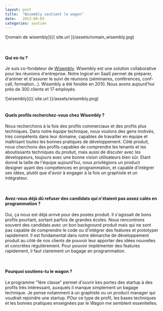 ```yaml
---
layout: post
title:  "Wisembly soutient le wagon"
date:   2013-09-03 
categories: soutien
---
```


![romain de wisembly]({{ site.url }}/assets/romain_wisembly.jpg)


<br/>
<h4 class="bitter">Qui es-tu ?</h4>
<p class="justify">Je suis co-fondateur de <a href="http://wisembly.com/fr/">Wisembly</a>. Wisembly est une solution collaborative pour les réunions d'entreprise. Notre logicel en SaaS permet de préparer, d'animer et d'assurer le suivi de réunions (séminaires, conférences, conf-call, formation...).
Wisembly a été fondée en 2010. Nous avons aujourd'hui près de 300 clients et 17 employés.</p>
<span class="pull-right">![wisembly]({{ site.url }}/assets/wisembly.png)</span>
<br><br>

<h4 class="bold">Quels profils recherchez-vous chez Wisembly ?</h4>
<p class="justify">Nous recherchons à la fois des profils commerciaux et des profils plus techniques. 
Dans notre équipe technique, nous voulons des gens motivés, très compétents dans leur domaine, capables de travailler en équipe et maîtrisant toutes les bonnes pratiques de développement.
Côté produit, nous cherchons des profils capables de comprendre les tenants et les aboutissants techniques du produit, mais aussi de discuter avec les développeurs, toujours avec une bonne vision utilisateurs bien sûr. Etant donné la taille de l'équipe aujourd'hui, nous privilégions un product designer ayant des compétences en programmation, et capable d'intégrer ses idées, plutôt que d'avoir à engager à la fois un graphiste et un intégrateur.  
</p>
<br>

<h4 class="bold">Avez-vous déjà dû refuser des candidats qui n'étaient pas assez calés en programmation ?</h4>
<p class="justify">Oui, ça nous est déjà arrivé pour des postes produit. Il s'agissait de bons profils pourtant, sortant parfois de grandes écoles. Nous rencontrons souvent des candidats avec un bon background produit mais qui ne sont pas capable de comprendre le code ou d'intégrer des features et prototyper rapidement. Il est fondamental dans notre démarche de développement produit au côté de nos clients de pouvoir leur apporter des idées nouvelles et concrètes régulièrement. Pour pouvoir implémenter des features rapidement, il faut clairement un bagage en programmation.</p>
<br>


<h4 class="bold">Pourquoi soutiens-tu le wagon ?</h4>
<p class="justify">Le programme "1ère classe" permet d'ouvrir kes portes des startup à des profils très intéressant, auxquels il manque simplement un bagage technique. Je pense notamment à un graphiste ou un product manager qui voudrait rejoindre une startup. POur ce type de profil, les bases techniques et les bonnes pratiques enseignées par le Wagon me semblent essentielles.
</p>
<br><br>

